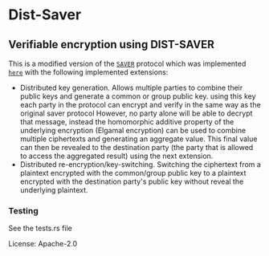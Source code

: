 # Dist-Saver

## Verifiable encryption using DIST-SAVER
This is a modified version of the [`SAVER`] protocol which was implemented [`here`] with the following implemented extensions:
- Distributed key generation. Allows multiple parties to combine their public keys and generate a common or group public key. using this key each party in the protocol can encrypt and verify in the same way as the original saver protocol However, no party alone will be able to decrypt that message, instead the homomorphic additive property of the underlying encryption (Elgamal encryption) can be used to combine multiple ciphertexts and generating an aggregate value. This final value can then be revealed to the destination party (the party that is allowed to access the aggregated result) using the next extension.
- Distributed re-encryption/key-switching. Switching the ciphertext from a plaintext encrypted with the common/group public key to a plaintext encrypted with the destination party's public key without reveal the underlying plaintext. 

### Testing
See the tests.rs file

[`SAVER`]: https://eprint.iacr.org/2019/1270
[`here`]: https://github.com/docknetwork/crypto

License: Apache-2.0
